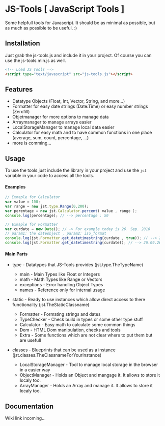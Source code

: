 # JS-Tools [ JavaScript Tools ]

Some helpfull tools for Javascript. It should be as minimal as possible, but as much as possible to be useful. :)

## Installation

Just grab the js-tools.js and include it in your project.
Of course you can use the js-tools.min.js as well.

```html
<!-- Load JS Tools -->
<script type="text/javascript" src="js-tools.js"></script>
```

## Features

* Datatype Objects (Float, Int, Vector, String, and more...)
* Formatter for easy date strings (Date:Time) or easy number strings (Zerofill)
* Objetmanager for more options to manage data
* Arraymanager to manage arrays easier
* LocalStorageManager to manage local data easier
* Calculator for easy math and to have common functions in one place (average, sum, count, percentage, ...)
* more is comming...

## Usage

To use the tools just include the library in your project and use the `jst` variable in your code to
access all the tools.

#### Examples

```javascript
// Exmaple for Calculator
var value = 100;
var range = new jst.type.Range(0,200);
var perentage = new jst.Calculator.percent( value , range );
console.log(percentage); // --> percentage : 50
```
```javascript
// Exmaple for Formatter
var curdate = new Date(); // -> For example today is 26. Sep. 2018
// param1: the dateobject , param2: iso_format
console.log(jst.Formatter.get_datetimestring(curdate , true)); // --> 2018-09-26 13:30:14 (Year-Month-Day Hour:Minute:Second)
console.log(jst.Formatter.get_datetimestring(curdate)); // --> 26.09.2018 13:30:14 (Day.Month.Year Hour:Minute:Second)
```


#### Main Parts

* type - Datatypes that JS-Tools provides (jst.type.TheTypeName)
  * main - Main Types like Float or Integers
  * math - Math Types like Range or Vectors
  * exceptions - Error handling Object Types
  * names - Reference only for internal usage
  
* static - Ready to use instances which allow direct access to there functionality (jst.TheStaticClassname)
  * Formatter - Formating strings and dates
  * TypeChecker - Check build in types or some other type stuff
  * Calculator - Easy math to calculate some common things
  * Dom - HTML Dom manipulation, checks and tools
  * Extra - Some functions which are not clear where to put them but are usefull
 
* classes - Blueprints that can be used as a instance (jst.classes.TheClassnameForYourInstance)
  * LocalStorageManager - Tool to manage local storage in the browser in a easier way
  * ObjectManager - Holds an Object and mangage it. It allows to store it localy too.
  * ArrayManager - Holds an Array and manage it. It allows to store it localy too.

## Documentation
Wiki link incoming...
